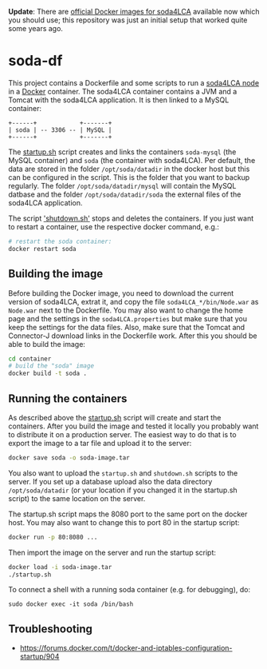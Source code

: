 **Update**: There are [official Docker images for soda4LCA](https://hub.docker.com/r/okworx/soda4lca) available now which you should use; this repository was just an initial setup that worked quite some years ago.

# soda-df
This project contains a Dockerfile and some scripts to run a 
[soda4LCA node](https://bitbucket.org/okusche/soda4lca) in a 
[Docker](https://www.docker.com/) container. The soda4LCA container contains
a JVM and a Tomcat with the soda4LCA application. It is then linked to a MySQL
container:

```
+------+            +-------+
| soda | -- 3306 -- | MySQL |
+------+            +-------+
```

The [startup.sh](./startup.sh) script creates and links the containers
`soda-mysql` (the MySQL container) and `soda` (the container with soda4LCA).
Per default, the data are stored in the folder `/opt/soda/datadir` in the docker
host but this can be configured in the script. This is the folder that you want
to backup regularly. The folder `/opt/soda/datadir/mysql` will contain the MySQL
datbase and the folder `/opt/soda/datadir/soda` the external files of the
soda4LCA application.

The script ['shutdown.sh'](./shutdown.sh) stops and deletes the containers. 
If you just want to restart a container, use the respective docker command, e.g.:

```bash
# restart the soda container:
docker restart soda
```

## Building the image
Before building the Docker image, you need to download the current version of
soda4LCA, extrat it, and copy the file `soda4LCA_*/bin/Node.war` as `Node.war`
next to the Dockerfile. You may also want to change the home page and the 
settings in the `soda4LCA.properties` but make sure that you keep the settings
for the data files. Also, make sure that the Tomcat and Connector-J download
links in the Dockerfile work. After this you should be able to build the image:

```bash
cd container
# build the "soda" image
docker build -t soda .
```

## Running the containers
As described above the [startup.sh](./startup.sh) script will create and start
the containers. After you build the image and tested it locally you probably
want to distribute it on a production server. The easiest way to do that is to
export the image to a tar file and upload it to the server:

```bash
docker save soda -o soda-image.tar
``` 

You also want to upload the `startup.sh` and `shutdown.sh` scripts to the server.
If you set up a database upload also the data directory `/opt/soda/datadir` (or
your location if you changed it in the startup.sh script) to the same location
on the server.

The startup.sh script maps the 8080 port to the same port on the docker host.
You may also want to change this to port 80 in the startup script:

```bash
docker run -p 80:8080 ...
```

Then import the image on the server and run the startup script:

```bash
docker load -i soda-image.tar
./startup.sh
```

To connect a shell with a running soda container (e.g. for debugging), do:

```
sudo docker exec -it soda /bin/bash
```

## Troubleshooting
* https://forums.docker.com/t/docker-and-iptables-configuration-startup/904

